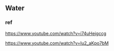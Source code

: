 ## Water



### ref 
https://www.youtube.com/watch?v=i74uHejgccg

https://www.youtube.com/watch?v=Iu2_aKpo7bM
